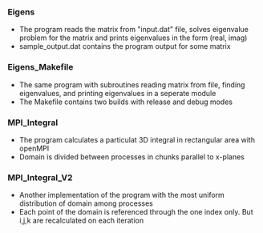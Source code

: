 ### Eigens 

- The program reads the matrix from "input.dat" file, solves eigenvalue problem for the matrix and prints eigenvalues in the form (real, imag)
- sample_output.dat contains the program output for some matrix

### Eigens_Makefile

- The same program with subroutines reading matrix from file, finding eigenvalues, and printing eigenvalues in a seperate module
- The Makefile contains two builds with release and debug modes

### MPI_Integral

- The program calculates a particulat 3D integral in rectangular area with openMPI 
- Domain is divided between processes in chunks parallel to x-planes

### MPI_Integral_V2

- Another implementation of the program with the most uniform distribution of domain among processes
- Each point of the domain is referenced through the one index only. But i,j,k are recalculated on each iteration
